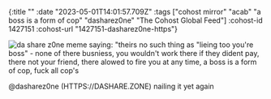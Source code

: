 {:title ""
 :date "2023-05-01T14:01:57.709Z"
 :tags ["cohost mirror" "acab" "a boss is a form of cop" "dasharez0ne" "The Cohost Global Feed"]
 :cohost-id 1427151
 :cohost-url "1427151-dasharez0ne-https"}

![da share z0ne meme saying: "theirs no such thing as "lieing too you're boss" - none of there busniess, you wouldn't work there if they dident pay, there not your friend, there alowed to fire you at any time, a boss is a form of cop, fuck all cop's](/img/cohost-mirror/1427151-dasharez0ne-https/image.png)

@dasharez0ne (HTTPS://DASHARE.ZONE) nailing it yet again